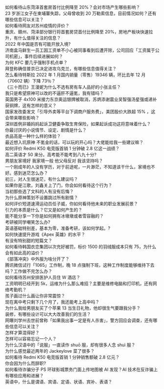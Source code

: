 如何看待山东菏泽首套房首付比例降至 20%？会对市场产生哪些影响？  
23 岁浙江女子在柬埔寨失踪，父母曾收到 20 万勒索信息，目前情况如何？还有哪些信息可以关注？  
如何看待网友对苏州疫情的评价？  
重庆、赣州、菏泽部分银行将首套房贷首付比例降至 20%，房地产板块快速拉升，有什么值得关注的信息？  
2022 年中国是否有可能开放入境?  
济南盒马鲜生一员工因工资单不小心被同事看到后遭开除，公司回应「工资属于公司机密」，事件后续进展如何？  
为何 KFC 要几乎强制手机点单？  
拜登称确信普京已决定进攻乌克兰，有哪些信息值得关注？  
怎么看待特斯拉 2022 年 1 月国内销量（零售）19346 辆，环比去年 12 月（70602 辆）下降 73％？  
《三十而已》王漫妮为什么不选有房有车人品好的小张主任？  
我只是希望原神可以改的不逼肝不逼氪，我有错吗？  
英国男子 4x100 米接力东京奥运银牌被取消，苏炳添谢震业吴智强汤星强或递补获铜牌，这有怎样的意义？  
国家发改委发文「引导外卖等平台下调商户服务费」，美团股价大跌超  15% ，这会带来哪些影响？  
深圳首例非婚妈妈起诉卫健委争取生育保险，如果起诉成功这将意味着什么？  
你最讨厌的小说情节、设定、剧情是什么？  
衣品高是一种什么样的体验？  
最近想入坑原神 不氪金的话，可以玩的开心吗？大佬能给我一些建议嘛？  
如何评价 Redmi K50 电竞版首销 1 分钟破 2.8 亿这一战绩？  
高二英语才 50 来分。高考能不能考到八九十分?  
男朋友家境好 我家境一般 他父母反对 我该坚持吗？  
一个刚成年的人没有学历，对于前途呢，一片渺茫，不知道该干什么，家境也不好。感到迷茫怎么办？  
初三，对人生很迷茫，有什么建议吗？  
如果你是江歌，刘鑫关上了门，你会如何看待这个行为？  
当初那些选了文科的人有没有后悔？  
为什么原神策划不设置跳过所有剧情？  
如何评价短道速滑运动员任子威，你如何看待他未来的职业发展前景？  
引力的本质是什么？它又是如何产生的？  
能不能分享一下你是如何拥有冰墩墩或者雪容融的？  
考研被同学嘲笑怎么办?  
英语基础特别差，基本为零，准备考研，该如何学起。?  
如何快速提升游戏《Apex 英雄》的水平？  
有没有特别甜的短篇文？  
如何看待韩国衣恋集团以次充好被罚，标价 1500 的羽绒服成本只有 75，为什么会有如此高的溢价？  
《部落冲突》中外服为啥分开了？  
腾讯微信试行「1065」工作制，晚 18 点强制下班，这种工作制度能够维持下去吗？工作做不完怎么办？  
如何看待苏州安排医护人员住 W 酒店？  
工资明明已经开到 5k，运维为什么那么难招？主要是维修电脑和打印机，还有网络考勤机？  
孩子画过什么画让你非常震惊？  
现在离中考只剩下几个月了，我还能考上高中吗？  
为什么我给男朋友买了个苹果 13 当生日礼物，他却很生气要跟我分手？  
装修，有哪些设计可以大大改善我们的生活？  
网曝刘学州去世前曾称「如果我出事一定是有人杀害」，警方回应会调查，还有哪些信息可以关注？  
怎样才算混得好？  
怎样可以容易忘记一个人？  
为什么汉语中的「说服」一直读作 shuō 服，却有很多人念 shuì 服？  
为什么感觉最近两年的 Jackeylove 菜了很多？  
如何看待 Redmi K50 电竞版首销 1 分钟销售额破 2.8 亿元？  
你会因为什么而辞职?  
如何看待诈骗分子 PS 环球影城票务门面上传地图被 AI 发现？AI 技术在反诈骗上有哪些应用和进展？  
英语中，什么是谓语、宾语、定语、状语、宾补、表语？  
